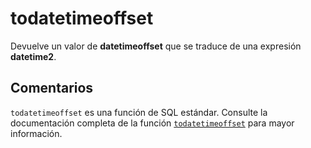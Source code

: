 ﻿---
SidebarGroup: "index-date-functions"
Autogenerated: true
---

# todatetimeoffset

Devuelve un valor de **datetimeoffset** que se traduce de una expresión **datetime2**.

## Comentarios 

`todatetimeoffset` es una función de SQL estándar. Consulte la documentación completa de la función [`todatetimeoffset`](https://learn.microsoft.com/es-es/sql/t-sql/functions/todatetimeoffset-transact-sql) para mayor información.
